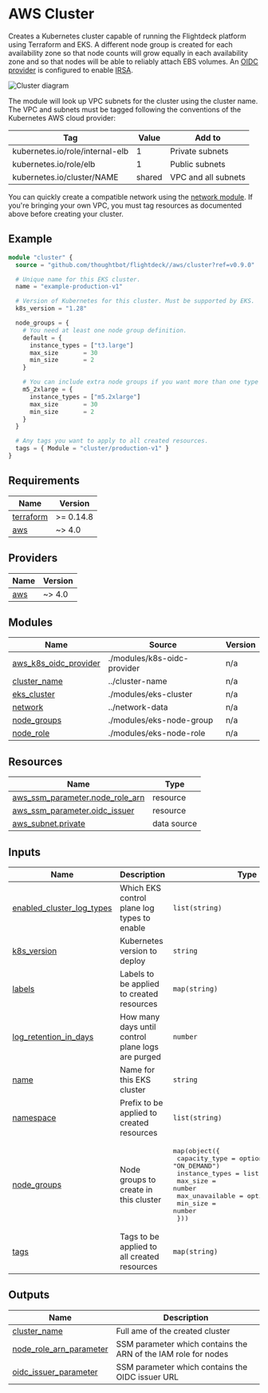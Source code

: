 # AWS Cluster

Creates a Kubernetes cluster capable of running the Flightdeck platform using
Terraform and EKS. A different node group is created for each availability zone
so that node counts will grow equally in each availability zone and so that
nodes will be able to reliably attach EBS volumes. An [OIDC
provider](./modules/k8s-oidc-provider) is configured to enable [IRSA].

![Cluster diagram](../../docs/eks-cluster.png)

The module will look up VPC subnets for the cluster using the cluster name. The
VPC and subnets must be tagged following the conventions of the Kubernetes AWS
cloud provider:

| Tag                             | Value  | Add to              |
| ------------------------------- | ------ | ------------------- |
| kubernetes.io/role/internal-elb | 1      | Private subnets     |
| kubernetes.io/role/elb          | 1      | Public subnets      |
| kubernetes.io/cluster/NAME      | shared | VPC and all subnets |

You can quickly create a compatible network using the [network module]. If
you're bringing your own VPC, you must tag resources as documented above before
creating your cluster.

[network module]: ../network/README.md
[irsa]: https://docs.aws.amazon.com/emr/latest/EMR-on-EKS-DevelopmentGuide/setting-up-enable-IAM.html

## Example

```terraform
module "cluster" {
  source = "github.com/thoughtbot/flightdeck//aws/cluster?ref=v0.9.0"

  # Unique name for this EKS cluster.
  name = "example-production-v1"

  # Version of Kubernetes for this cluster. Must be supported by EKS.
  k8s_version = "1.28"

  node_groups = {
    # You need at least one node group definition.
    default = {
      instance_types = ["t3.large"]
      max_size       = 30
      min_size       = 2
    }

    # You can include extra node groups if you want more than one type of node.
    m5_2xlarge = {
      instance_types = ["m5.2xlarge"]
      max_size       = 30
      min_size       = 2
    }
  }

  # Any tags you want to apply to all created resources.
  tags = { Module = "cluster/production-v1" }
}
```

<!-- BEGIN_TF_DOCS -->
## Requirements

| Name | Version |
|------|---------|
| <a name="requirement_terraform"></a> [terraform](#requirement\_terraform) | >= 0.14.8 |
| <a name="requirement_aws"></a> [aws](#requirement\_aws) | ~> 4.0 |

## Providers

| Name | Version |
|------|---------|
| <a name="provider_aws"></a> [aws](#provider\_aws) | ~> 4.0 |

## Modules

| Name | Source | Version |
|------|--------|---------|
| <a name="module_aws_k8s_oidc_provider"></a> [aws\_k8s\_oidc\_provider](#module\_aws\_k8s\_oidc\_provider) | ./modules/k8s-oidc-provider | n/a |
| <a name="module_cluster_name"></a> [cluster\_name](#module\_cluster\_name) | ../cluster-name | n/a |
| <a name="module_eks_cluster"></a> [eks\_cluster](#module\_eks\_cluster) | ./modules/eks-cluster | n/a |
| <a name="module_network"></a> [network](#module\_network) | ../network-data | n/a |
| <a name="module_node_groups"></a> [node\_groups](#module\_node\_groups) | ./modules/eks-node-group | n/a |
| <a name="module_node_role"></a> [node\_role](#module\_node\_role) | ./modules/eks-node-role | n/a |

## Resources

| Name | Type |
|------|------|
| [aws_ssm_parameter.node_role_arn](https://registry.terraform.io/providers/hashicorp/aws/latest/docs/resources/ssm_parameter) | resource |
| [aws_ssm_parameter.oidc_issuer](https://registry.terraform.io/providers/hashicorp/aws/latest/docs/resources/ssm_parameter) | resource |
| [aws_subnet.private](https://registry.terraform.io/providers/hashicorp/aws/latest/docs/data-sources/subnet) | data source |

## Inputs

| Name | Description | Type | Default | Required |
|------|-------------|------|---------|:--------:|
| <a name="input_enabled_cluster_log_types"></a> [enabled\_cluster\_log\_types](#input\_enabled\_cluster\_log\_types) | Which EKS control plane log types to enable | `list(string)` | `[]` | no |
| <a name="input_k8s_version"></a> [k8s\_version](#input\_k8s\_version) | Kubernetes version to deploy | `string` | n/a | yes |
| <a name="input_labels"></a> [labels](#input\_labels) | Labels to be applied to created resources | `map(string)` | `{}` | no |
| <a name="input_log_retention_in_days"></a> [log\_retention\_in\_days](#input\_log\_retention\_in\_days) | How many days until control plane logs are purged | `number` | `7` | no |
| <a name="input_name"></a> [name](#input\_name) | Name for this EKS cluster | `string` | n/a | yes |
| <a name="input_namespace"></a> [namespace](#input\_namespace) | Prefix to be applied to created resources | `list(string)` | `[]` | no |
| <a name="input_node_groups"></a> [node\_groups](#input\_node\_groups) | Node groups to create in this cluster | <pre>map(object({<br>    capacity_type   = optional(string, "ON_DEMAND")<br>    instance_types  = list(string),<br>    max_size        = number<br>    max_unavailable = optional(number, 3)<br>    min_size        = number<br>  }))</pre> | n/a | yes |
| <a name="input_tags"></a> [tags](#input\_tags) | Tags to be applied to all created resources | `map(string)` | `{}` | no |

## Outputs

| Name | Description |
|------|-------------|
| <a name="output_cluster_name"></a> [cluster\_name](#output\_cluster\_name) | Full ame of the created cluster |
| <a name="output_node_role_arn_parameter"></a> [node\_role\_arn\_parameter](#output\_node\_role\_arn\_parameter) | SSM parameter which contains the ARN of the IAM role for nodes |
| <a name="output_oidc_issuer_parameter"></a> [oidc\_issuer\_parameter](#output\_oidc\_issuer\_parameter) | SSM parameter which contains the OIDC issuer URL |
<!-- END_TF_DOCS -->
